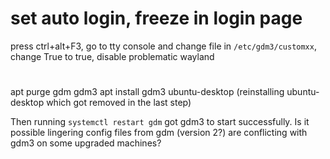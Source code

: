 # set auto login, freeze in login page
press ctrl+alt+F3, go to tty console and change file in `/etc/gdm3/customxx`, 
change True to true, disable problematic wayland

#
apt purge gdm gdm3
apt install gdm3 ubuntu-desktop (reinstalling ubuntu-desktop which got removed in the last step)

Then running `systemctl restart gdm` got gdm3 to start successfully. 
Is it possible lingering config files from gdm (version 2?) are conflicting with gdm3 on some upgraded machines?


